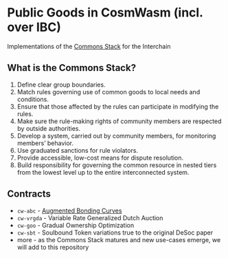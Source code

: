 # Public Goods in CosmWasm (incl. over IBC)
Implementations of the [Commons Stack](https://commonsstack.org/) for the Interchain
## What is the Commons Stack?
1. Define clear group boundaries.
2. Match rules governing use of common goods to local needs and conditions.
3. Ensure that those affected by the rules can participate in modifying the rules.
4. Make sure the rule-making rights of community members are respected by outside authorities.
5. Develop a system, carried out by community members, for monitoring members’ behavior.
6. Use graduated sanctions for rule violators.
7. Provide accessible, low-cost means for dispute resolution.
8. Build responsibility for governing the common resource in nested tiers from the lowest level up to the entire interconnected system.
## Contracts
- `cw-abc` - [Augmented Bonding Curves]()
- `cw-vrgda` - Variable Rate Generalized Dutch Auction
- `cw-goo` - Gradual Ownership Optimization
- `cw-sbt` - Soulbound Token variations true to the original DeSoc paper
- more - as the Commons Stack matures and new use-cases emerge, we will add to this repository
